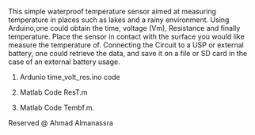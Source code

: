 

This simple waterproof temperature sensor aimed at measuring temperature in places such as lakes and a rainy environment. Using Arduino,one could obtain the time, voltage (Vm), Resistance and finally temperature. Place the sensor in contact with the surface you would like measure the temperature of. Connecting the Circuit to a USP or external battery, one could retrieve the data, and save it on a file or SD card in the case of an external battery usage. 

1) Ardunio time_volt_res.ino code

2) Matlab Code ResT.m

3) Matlab Code Tembf.m.

Reserved @ Ahmad Almanassra 
